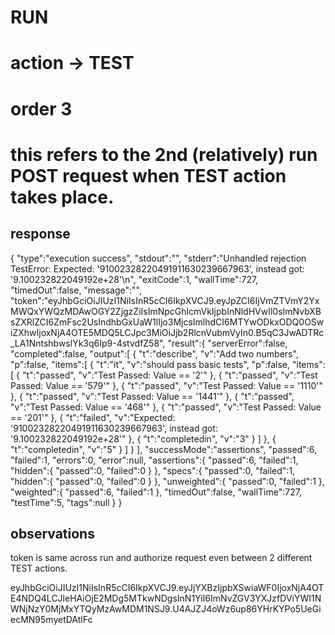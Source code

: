 # RUN
# action -> TEST
# order 3
# this refers to the 2nd (relatively) run POST request when **TEST** action takes place.

## response
{
   "type":"execution success",
   "stdout":"",
   "stderr":"Unhandled rejection TestError: Expected: '91002328220491911630239667963', instead got: '9.100232822049192e+28'\n",
   "exitCode":1,
   "wallTime":727,
   "timedOut":false,
   "message":"",
   "token":"eyJhbGciOiJIUzI1NiIsInR5cCI6IkpXVCJ9.eyJpZCI6IjVmZTVmY2YxMWQxYWQzMDAwOGY2ZjgzZiIsImNpcGhlcmVkIjpbInNldHVwIl0sImNvbXBsZXRlZCI6ZmFsc2UsIndhbGxUaW1lIjo3MjcsImlhdCI6MTYwODkxODQ0OSwiZXhwIjoxNjA4OTE5MDQ5LCJpc3MiOiJjb2RlcnVubmVyIn0.B5qC3JwADTRc_LA1NntshbwslYk3q6Ip9-4stvdfZ58",
   "result":{
      "serverError":false,
      "completed":false,
      "output":[
         {
            "t":"describe",
            "v":"Add two numbers",
            "p":false,
            "items":[
               {
                  "t":"it",
                  "v":"should pass basic tests",
                  "p":false,
                  "items":[
                     {
                        "t":"passed",
                        "v":"Test Passed: Value == '2'"
                     },
                     {
                        "t":"passed",
                        "v":"Test Passed: Value == '579'"
                     },
                     {
                        "t":"passed",
                        "v":"Test Passed: Value == '1110'"
                     },
                     {
                        "t":"passed",
                        "v":"Test Passed: Value == '1441'"
                     },
                     {
                        "t":"passed",
                        "v":"Test Passed: Value == '468'"
                     },
                     {
                        "t":"passed",
                        "v":"Test Passed: Value == '201'"
                     },
                     {
                        "t":"failed",
                        "v":"Expected: '91002328220491911630239667963', instead got: '9.100232822049192e+28'"
                     },
                     {
                        "t":"completedin",
                        "v":"3"
                     }
                  ]
               },
               {
                  "t":"completedin",
                  "v":"5"
               }
            ]
         }
      ],
      "successMode":"assertions",
      "passed":6,
      "failed":1,
      "errors":0,
      "error":null,
      "assertions":{
         "passed":6,
         "failed":1,
         "hidden":{
            "passed":0,
            "failed":0
         }
      },
      "specs":{
         "passed":0,
         "failed":1,
         "hidden":{
            "passed":0,
            "failed":0
         }
      },
      "unweighted":{
         "passed":0,
         "failed":1
      },
      "weighted":{
         "passed":6,
         "failed":1
      },
      "timedOut":false,
      "wallTime":727,
      "testTime":5,
      "tags":null
   }
}

## observations

token is same across run and authorize request even between 2 different TEST actions. 

eyJhbGciOiJIUzI1NiIsInR5cCI6IkpXVCJ9.eyJjYXBzIjpbXSwiaWF0IjoxNjA4OTE4NDQ4LCJleHAiOjE2MDg5MTkwNDgsInN1YiI6ImNvZGV3YXJzfDViYWI1NWNjNzY0MjMxYTQyMzAwMDM1NSJ9.U4AJZJ4oWz6up86YHrKYPo5UeGiecMN95myetDAtlFc